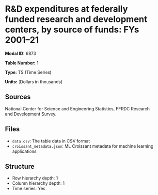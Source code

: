 # R&D expenditures at federally funded research and development centers, by source of funds: FYs 2001–21

**Modal ID:** 6873

**Table Number:** 1

**Type:** TS (Time Series)

**Units:** (Dollars in thousands)

## Sources

National Center for Science and Engineering Statistics, FFRDC Research and Development Survey.

## Files

- `data.csv`: The table data in CSV format
- `croissant_metadata.json`: ML Croissant metadata for machine learning applications

## Structure

- Row hierarchy depth: 1
- Column hierarchy depth: 1
- Time series: Yes
